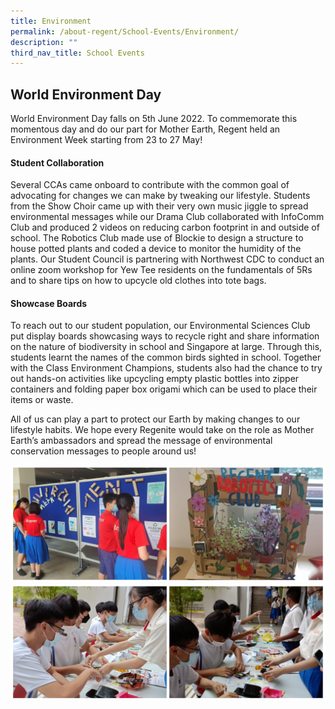 ```yaml
---
title: Environment
permalink: /about-regent/School-Events/Environment/
description: ""
third_nav_title: School Events
---
```

## World Environment Day

World Environment Day falls on 5th June 2022. To commemorate this momentous day and do our part for Mother Earth, Regent held an Environment Week starting from 23 to 27 May!

#### Student Collaboration

Several CCAs came onboard to contribute with the common goal of advocating for changes we can make by tweaking our lifestyle. Students from the Show Choir came up with their very own music jiggle to spread environmental messages while our Drama Club collaborated with InfoComm Club and produced 2 videos on reducing carbon footprint in and outside of school. The Robotics Club made use of Blockie to design a structure to house potted plants and coded a device to monitor the humidity of the plants. Our Student Council is partnering with Northwest CDC to conduct an online zoom workshop for Yew Tee residents on the fundamentals of 5Rs and to share tips on how to upcycle old clothes into tote bags.

#### Showcase Boards

To reach out to our student population, our Environmental Sciences Club put display boards showcasing ways to recycle right and share information on the nature of biodiversity in school and Singapore at large. Through this, students learnt the names of the common birds sighted in school. Together with the Class Environment Champions, students also had the chance to try out hands-on activities like upcycling empty plastic bottles into zipper containers and folding paper box origami which can be used to place their items or waste.  
  
All of us can play a part to protect our Earth by making changes to our lifestyle habits. We hope every Regenite would take on the role as Mother Earth’s ambassadors and spread the message of environmental conservation messages to people around us!

![](/images/School%20Events/Environment/Envir2022-1.jpg)
![](/images/School%20Events/Environment/Envir2022-2.jpg)